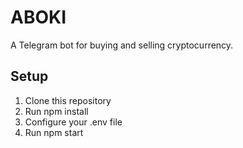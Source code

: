 # ABOKI 
 
A Telegram bot for buying and selling cryptocurrency. 
 
## Setup 
 
1. Clone this repository 
2. Run npm install 
3. Configure your .env file 
4. Run npm start 
